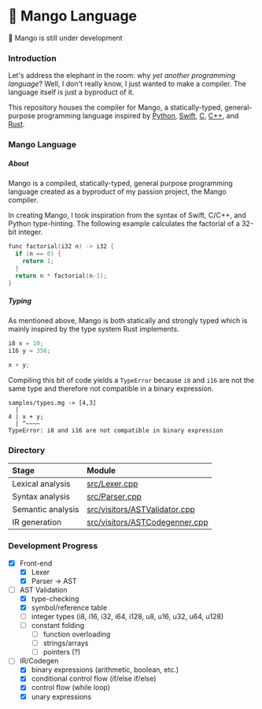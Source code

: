 # 🥭 Mango Language

📝 Mango is still under development

### Introduction
Let's address the elephant in the room: why *yet another programming language*?
Well, I don't really know, I just wanted to make a compiler. The language itself is just a byproduct of it.

This repository houses the compiler for Mango, a statically-typed, general-purpose programming language inspired by [Python](https://www.python.org/), [Swift](https://developer.apple.com/swift/), [C](https://en.wikipedia.org/wiki/C_%28programming_language%29), [C++](https://en.wikipedia.org/wiki/C%2B%2B), and [Rust](https://www.rust-lang.org/).

### Mango Language

##### About
Mango is a compiled, statically-typed, general purpose programming language created as a byproduct of my passion project, the Mango compiler.

In creating Mango, I took inspiration from the syntax of Swift, C/C++, and Python type-hinting. The following example calculates the factorial of a 32-bit integer.
```c
func factorial(i32 n) -> i32 {
  if (n == 0) {
    return 1;
  }
  return n * factorial(n-1);
}
```

##### Typing
As mentioned above, Mango is both statically and strongly typed which is mainly inspired by the type system Rust implements.
```c
i8 x = 10;
i16 y = 356;

x + y;
```
Compiling this bit of code yields a `TypeError` because `i8` and `i16` are not the same type and therefore not compatible in a binary expression.
```text
samples/types.mg -> [4,3]
  |
4 | x + y;
  | ^~~~~  
TypeError: i8 and i16 are not compatible in binary expression
```

### Directory
| Stage                | Module                                                                |
| :--                  | :--                                                                   |
| Lexical analysis     | [src/Lexer.cpp](src/Lexer.cpp)                                        |
| Syntax analysis      | [src/Parser.cpp](src/Parser.cpp)                                      |
| Semantic analysis    | [src/visitors/ASTValidator.cpp](src/visitors/ASTValidator.cpp)        |
| IR generation        | [src/visitors/ASTCodegenner.cpp](src/visitors/ASTCodegenner.cpp)      |

### Development Progress
- [x] Front-end
	- [x] Lexer
	- [x] Parser -> AST
- [ ] AST Validation
	- [x] type-checking
	- [x] symbol/reference table
	- [ ] integer types (i8, i16, i32, i64, i128, u8, u16, u32, u64, u128)
  - [ ] constant folding
	- [ ] function overloading
	- [ ] strings/arrays
	- [ ] pointers (?)
- [ ] IR/Codegen
	- [x] binary expressions (arithmetic, boolean, etc.)
	- [x] conditional control flow (if/else if/else)
	- [x] control flow (while loop)
	- [x] unary expressions
